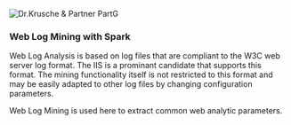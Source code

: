 ![Dr.Krusche & Partner PartG](https://raw.github.com/skrusche63/spark-elastic/master/images/dr-kruscheundpartner.png)

### Web Log Mining with Spark

Web Log Analysis is based on log files that are compliant to the W3C web server log format. The IIS is a prominant candidate that supports this format. The mining functionality itself is not restricted to this format and may be easily adapted to other log files by changing configuration parameters.

Web Log Mining is used here to extract common web analytic parameters.

